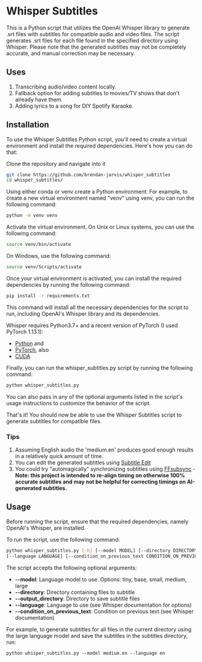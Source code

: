 # Whisper Subtitles

This is a Python script that utilizes the OpenAI Whisper library to generate .srt files with subtitles for compatible audio and video files. The script generates .srt files for each file found in the specified directory using Whisper. Please note that the generated subtitles may not be completely accurate, and manual correction may be necessary.

## Uses

1. Transcribing audio/video content locally.
2. Fallback option for adding subtitles to movies/TV shows that don't already have them.
3. Adding lyrics to a song for DIY Spotify Karaoke.

## Installation

To use the Whisper Subtitles Python script, you'll need to create a virtual environment and install the required dependencies. Here's how you can do that:

Clone the repository and navigate into it

```sh
git clone https://github.com/brendan-jarvis/whisper_subtitles
cd whisper_subtitles/
```

Using either conda or venv create a Python environment. For example, to create a new virtual environment named "venv" using venv, you can run the following command:

```sh
python -m venv venv
```

Activate the virtual environment. On Unix or Linux systems, you can use the following command:

```sh
source venv/bin/activate
```

On Windows, use the following command:

```sh
source venv/Scripts/activate
```

Once your virtual environment is activated, you can install the required dependencies by running the following command:

```sh
pip install -r requirements.txt
```

This command will install all the necessary dependencies for the script to run, including OpenAI's Whisper library and its dependencies.

Whisper requires Python3.7+ and a recent version of PyTorch (I used PyTorch 1.13.1):

- [Python](https://www.python.org/downloads/?ref=news-tutorials-ai-research) and
- [PyTorch](https://pytorch.org/get-started/locally/?ref=news-tutorials-ai-research), also
- [CUDA](https://developer.nvidia.com/cuda-downloads)

Finally, you can run the whisper_subtitles.py script by running the following command:

```sh
python whisper_subtitles.py
```

You can also pass in any of the optional arguments listed in the script's usage instructions to customize the behavior of the script.

That's it! You should now be able to use the Whisper Subtitles script to generate subtitles for compatible files.

### Tips

1. Assuming English audio the 'medium.en' produces good enough results in a relatively quick amount of time.
2. You can edit the generated subtitles using [Subtitle Edit](https://github.com/SubtitleEdit/subtitleedit)
3. You could try "automagically" synchronizing subtitles using [FFsubsync](https://github.com/smacke/ffsubsync) - **Note: this project is intended to re-align timing on otherwise 100% accurate subtitles and may not be helpful for correcting timings on AI-generated subtitles.**

## Usage

Before running the script, ensure that the required dependencies, namely OpenAI's Whisper, are installed.

To run the script, use the following command:

```sh
python whisper_subtitles.py [-h] [--model MODEL] [--directory DIRECTORY] [--output_directory OUTPUT_DIRECTORY]
[--language LANGUAGE] [--condition_on_previous_text CONDITION_ON_PREVIOUS_TEXT]
```

The script accepts the following optional arguments:

- **--model**: Language model to use. Options: tiny, base, small, medium, large
- **--directory**: Directory containing files to subtitle
- **--output_directory**: Directory to save subtitle files
- **--language**: Language to use (see Whisper documentation for options)
- **--condition_on_previous_text**: Condition on previous text (see Whisper documentation)

For example, to generate subtitles for all files in the current directory using the large language model and save the subtitles in the subtitles directory, run:

```
python whisper_subtitles.py --model medium.en --language en
```
